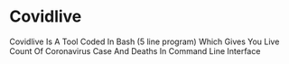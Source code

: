 # Covidlive
Covidlive Is A Tool Coded In Bash (5 line program) Which Gives You Live Count Of Coronavirus Case And Deaths In Command Line Interface
